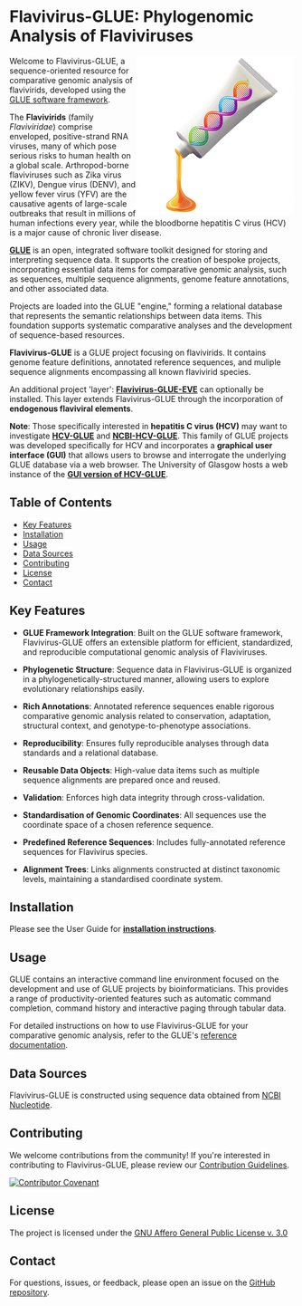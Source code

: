 # Flavivirus-GLUE: Phylogenomic Analysis of Flaviviruses

<img align="right" width="280" height="280" src="md/flavi-glue-logo.png">

Welcome to Flavivirus-GLUE, a sequence-oriented resource for comparative genomic analysis of flavivirids, developed using the [GLUE software framework](https://github.com/giffordlabcvr/gluetools).

The **Flavivirids** (family *Flaviviridae*) comprise enveloped, positive-strand RNA viruses, many of which pose serious risks to human health on a global scale. Arthropod-borne flaviviruses such as Zika virus (ZIKV), Dengue virus (DENV), and yellow fever virus (YFV) are the causative agents of large-scale outbreaks that result in millions of human infections every year, while the bloodborne hepatitis C virus (HCV) is a major cause of chronic liver disease. 

**[GLUE](https://github.com/giffordlabcvr/gluetools)** is an open, integrated software toolkit designed for storing and interpreting sequence data. It supports the creation of bespoke projects, incorporating essential data items for comparative genomic analysis, such as sequences, multiple sequence alignments, genome feature annotations, and other associated data.

Projects are loaded into the GLUE "engine," forming a relational database that represents the semantic relationships between data items. This foundation supports systematic comparative analyses and the development of sequence-based resources.

**Flavivirus-GLUE** is a GLUE project focusing on flavivirids. It contains genome feature definitions, annotated reference sequences, and muliple sequence alignments encompassing all known flavivirid species.

An additional project 'layer': **[Flavivirus-GLUE-EVE](https://github.com/giffordlabcvr/Flavivirus-GLUE-EVE)** can optionally be installed. This layer extends Flavivirus-GLUE through the incorporation of **endogenous flaviviral elements**.

**Note**: Those specifically interested in **hepatitis C virus (HCV)** may want to investigate [**HCV-GLUE**](https://github.com/giffordlabcvr/HCV-GLUE) and [**NCBI-HCV-GLUE**](https://github.com/giffordlabcvr/NCBI-HCV-GLUE). This family of GLUE projects was developed specifically for HCV and incorporates a **graphical user interface (GUI)** that allows users to browse and interrogate the underlying GLUE database via a web browser. The University of Glasgow hosts a web instance of the [**GUI version of HCV-GLUE**](http://hcv-glue.cvr.gla.ac.uk/).

## Table of Contents
 
- [Key Features](#key-features)
- [Installation](#installation)
- [Usage](#usage)
- [Data Sources](#data-sources)
- [Contributing](#contributing)
- [License](#license)
- [Contact](#contact)

## Key Features


- **GLUE Framework Integration**: Built on the GLUE software framework, Flavivirus-GLUE offers an extensible platform for efficient, standardized, and reproducible computational genomic analysis of Flaviviruses.

- **Phylogenetic Structure**: Sequence data in Flavivirus-GLUE is organized in a phylogenetically-structured manner, allowing users to explore evolutionary relationships easily.

- **Rich Annotations**: Annotated reference sequences enable rigorous comparative genomic analysis related to conservation, adaptation, structural context, and genotype-to-phenotype associations.
  
- **Reproducibility**: Ensures fully reproducible analyses through data standards and a relational database.
  
- **Reusable Data Objects**: High-value data items such as multiple sequence alignments are prepared once and reused.
  
- **Validation**: Enforces high data integrity through cross-validation.
  
- **Standardisation of Genomic Coordinates**: All sequences use the coordinate space of a chosen reference sequence.
  
- **Predefined Reference Sequences**: Includes fully-annotated reference sequences for Flavivirus species.
  
- **Alignment Trees**: Links alignments constructed at distinct taxonomic levels, maintaining a standardised coordinate system.
  

## Installation

Please see the User Guide for **[installation instructions](https://github.com/giffordlabcvr/Flavivirus-GLUE/wiki/Installation)**.

## Usage

GLUE contains an interactive command line environment focused on the development and use of GLUE projects by bioinformaticians. This provides a range of productivity-oriented features such as automatic command completion, command history and interactive paging through tabular data. 

For detailed instructions on how to use Flavivirus-GLUE for your comparative genomic analysis, refer to the GLUE's [reference documentation](http://glue-tools.cvr.gla.ac.uk/).

## Data Sources

Flavivirus-GLUE is constructed using sequence data obtained from [NCBI Nucleotide](https://www.ncbi.nlm.nih.gov/nuccore).


## Contributing

We welcome contributions from the community! If you're interested in contributing to Flavivirus-GLUE, please review our [Contribution Guidelines](./md/CONTRIBUTING.md).

[![Contributor Covenant](https://img.shields.io/badge/Contributor%20Covenant-2.1-4baaaa.svg)](./md/code_of_conduct.md)


## License

The project is licensed under the [GNU Affero General Public License v. 3.0](https://www.gnu.org/licenses/agpl-3.0.en.html)

## Contact

For questions, issues, or feedback, please open an issue on the [GitHub repository](https://github.com/giffordlabcvr/Flavivirus-GLUE/issues).

